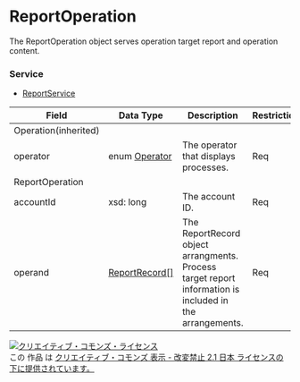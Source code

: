 # ReportOperation
The ReportOperation object serves operation target report and operation content.
### Service
+ [ReportService](../services/ReportService.md)

| Field | Data Type | Description | Restriction | 
|---|---|---|---|
| Operation(inherited)||||
| operator| enum <a href="../data/Operator.md">Operator</a>| The operator that displays processes.| Req |
| ReportOperation||||
| accountId| xsd: long| The account ID.| Req |
| operand| <a href="../data/ReportRecord.md">ReportRecord[]</a>| The ReportRecord object arrangments. Process target report information is included in the arrangements.| Req |
<a rel="license" href="http://creativecommons.org/licenses/by-nd/2.1/jp/"><img alt="クリエイティブ・コモンズ・ライセンス" style="border-width:0" src="https://i.creativecommons.org/l/by-nd/2.1/jp/88x31.png" /></a><br />この 作品 は <a rel="license" href="http://creativecommons.org/licenses/by-nd/2.1/jp/">クリエイティブ・コモンズ 表示 - 改変禁止 2.1 日本 ライセンスの下に提供されています。</a>
